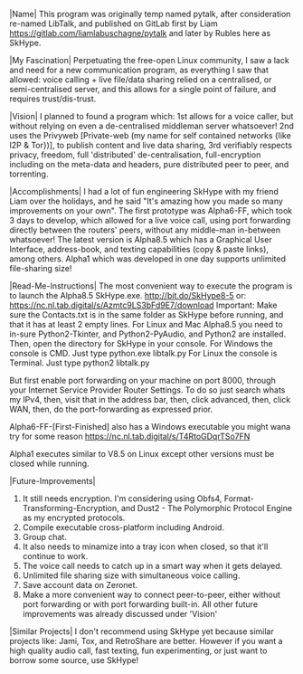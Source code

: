 |Name|
This program was originally temp named pytalk, 
after consideration re-named LibTalk, 
and published on GitLab first by Liam https://gitlab.com/liamlabuschagne/pytalk 
and later by Rubles here as SkHype.

|My Fascination|
Perpetuating the free-open Linux community, 
I saw a lack and need for a new communication program, 
as everything I saw that allowed: 
voice calling + live file/data sharing relied on a centralised, 
or semi-centralised server, 
and this allows for a single point of failure, and requires trust/dis-trust. 

|Vision|
I planned to found a program which: 
1st allows for a voice caller, 
but without relying on even a de-centralised middleman server whatsoever! 
2nd uses the Privyweb [Private-web (my name for self contained networks {like I2P & Tor})], 
to publish content and live data sharing, 
3rd verifiably respects privacy, freedom, full 'distributed' de-centralisation, 
full-encryption including on the meta-data and headers, 
pure distributed peer to peer, and torrenting.

|Accomplishments|
I had a lot of fun engineering SkHype with my friend Liam over the holidays, 
and he said "It's amazing how you made so many improvements on your own". 
The first prototype was Alpha6-FF, which took 3 days to develop, 
which allowed for a live voice call, 
using port forwarding directly between the routers' peers, 
without any middle-man in-between whatsoever! 
The latest version is Alpha8.5 which has a Graphical User Interface, 
address-book, and texting capabilities (copy & paste links), among others. 
Alpha1 which was developed in one day supports unlimited file-sharing size! 

|Read-Me-Instructions|
The most convenient way to execute the program is to launch the Alpha8.5 SkHype.exe. 
http://bit.do/SkHype8-5 or: https://nc.nl.tab.digital/s/Azmtc9LS3bFd9E7/download 
Important: Make sure the Contacts.txt is in the same folder as SkHype before running, 
and that it has at least 2 empty lines. 
For Linux and Mac Alpha8.5 you need to in-sure Python2-Tkinter, 
and Python2-PyAudio, and Python2 are installed. 
Then, open the directory for SkHype in your console. 
For Windows the console is CMD. Just type python.exe libtalk.py 
For Linux the console is Terminal. Just type python2 libtalk.py

But first enable port forwarding on your machine on port 8000, 
through your Internet Service Provider Router Settings. 
To do so just search whats my IPv4, then, 
visit that in the address bar, then, 
click advanced, then, click WAN, then, 
do the port-forwarding as expressed prior. 

Alpha6-FF-[First-Finished] also has a Windows executable you might wana try for some reason https://nc.nl.tab.digital/s/T4RtoGDqrTSo7FN 

Alpha1 executes similar to V8.5 on Linux except other versions must be closed while running.

|Future-Improvements|
1. It still needs encryption. 
I'm considering using Obfs4, Format-Transforming-Encryption, 
and Dust2 - The Polymorphic Protocol Engine as my encrypted protocols. 
2. Compile executable cross-platform including Android. 
3. Group chat. 
4. It also needs to minamize into a tray icon when closed, 
so that it'll continue to work. 
5. The voice call needs to catch up in a smart way when it gets delayed. 
6. Unlimited file sharing size with simultaneous voice calling. 
7. Save account data on Zeronet. 
8. Make a more convenient way to connect peer-to-peer, 
either without port forwarding or with port forwarding built-in. 
All other future improvements was already discussed under 'Vision' 

|Similar Projects|
I don't recommend using SkHype yet because similar projects like: 
Jami, Tox, and RetroShare are better. 
However if you want a high quality audio call, fast texting, 
fun experimenting, or just want to borrow some source, use SkHype!
